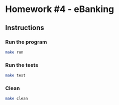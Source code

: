 # Homework #4 - eBanking

## Instructions

### Run the program
```bash
make run
```

### Run the tests
```bash
make test
```

### Clean
```bash
make clean
```
